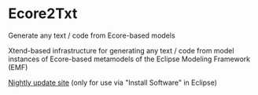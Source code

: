 # Ecore2Txt
Generate any text / code from Ecore-based models

Xtend-based infrastructure for generating any text / code from model instances of Ecore-based metamodels of the Eclipse Modeling Framework (EMF)

[Nightly update site](https://kit-sdq.github.io/updatesite/nightly/ecore2txt) (only for use via "Install Software" in Eclipse)